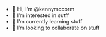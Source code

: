 - 👋 Hi, I’m @kennymccorm
- 👀 I’m interested in sutff
- 🌱 I’m currently learning stuff
- 💞️ I’m looking to collaborate on stuff

<!---
kennymccorm/kennymccorm is a ✨ special ✨ repository because its `README.md` (this file) appears on your GitHub profile.
You can click the Preview link to take a look at your changes.
--->
